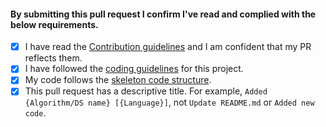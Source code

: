<!--
Hi!
Thanks for considering contributing to this ever-growing list of algorithm and data structure implementations in java.
Your contribution is valuable.
In order to help us evaluate PRs better, we ask you to have a look at the following declaration and check the points you agree with. ( [x] )
PRs which don't agree to all the points mentioned below will be rejected. 
-->


#### By submitting this pull request I confirm I've read and complied with the below requirements.

- [x] I have read the [Contribution guidelines](CONTRIBUTING.md) and I am confident that my PR reflects them.
- [x] I have followed the [coding guidelines](CONTRIBUTING.md#cs) for this project.
- [x] My code follows the [skeleton code structure](CONTRIBUTING.md#sample).
- [x] This pull request has a descriptive title. For example, `Added {Algorithm/DS name} [{Language}]`, not `Update README.md` or `Added new code`.
